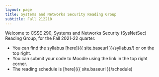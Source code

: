 ```yaml
---
layout: page 
title: Systems and Networks Security Reading Group
subtitle: Fall 212210
---
```


Welcome to CSSE 290, Systems and Networks Security (SysNetSec) Reading Group,
for the Fall 2021-22 quarter.
* You can find the syllabus [here]({{ site.baseurl }}/syllabus/) or on
  the top right.
* You can submit your code to Moodle using the link in the top right corner.
* The reading schedule is [here]({{ site.baseurl }}/schedule)
